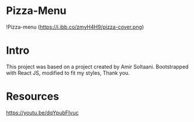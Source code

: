 # Pizza-Menu

!Pizza-menu (https://i.ibb.co/zmyH4H9/pizza-cover.png)

















# Intro
This project was based on a project created by Amir Soltaani.
Bootstrapped with React JS, modified to fit my styles, Thank you.

# Resources

https://youtu.be/dqYpubFIvuc


